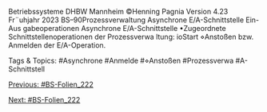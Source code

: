 Betriebssysteme DHBW Mannheim ©Henning Pagnia Version 4.23 Fr¨uhjahr 2023 BS–90Prozessverwaltung Asynchrone E/A-Schnittstelle Ein-Aus gabeoperationen
Asynchrone E/A-Schnittstelle
•Zugeordnete Schnittstellenoperationen der Prozessverwa ltung:
ioStart
⋄Anstoßen bzw. Anmelden der E/A-Operation.

   Tags & Topics:
   #Asynchrone
   #Anmelde
   #⋄Anstoßen
   #Prozessverwa
   #A-Schnittstell

[Previous: #BS-Folien_222](BS-Folien_222.md)

[Next: #BS-Folien_222](BS-Folien_222.md)